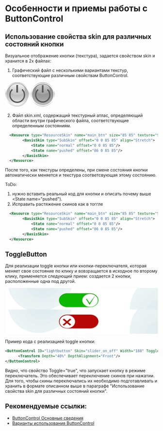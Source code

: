 # Особенности и приемы работы с ButtonControl

## Использование свойства skin для различных состояний кнопки

Визуальное отображение кнопки (текстура), задается свойством skin и хранится в 2х файлах:

1. Графический файл с несколькими вариантами текстур, соответствующие различным свойствам ButtonControl.

![](Screenshots/SKIN_IDVP_comp_01.png)

2. Файл skin.xml, содержащий текстурный атлас, определяющий области внутри графического файла, соответствующие определенным состояниям.

```xml
  <Resource type="ResourceSkin" name="main_btn" size="85 85" texture="SKIN_IDVP_comp_01.png">
        <BasisSkin type="SubSkin" offset="0 0 85 85" align="Stretch">
            <State name="normal" offset="0 0 85 85"/>
            <State name="pushed" offset="86 0 85 85"/>
        </BasisSkin>
  </Resource>
```

После того, как текстуры определены, при смене состояния кнопки автоматически меняется и текстура соответсвующая этому состоянию.

ToDo:

1. нужно вставить реальный код для кнопки и описать почему выше <State name="pushed").
2. Исправить растяжение скинов как в тоггле

```xml
  <Resource type="ResourceSkin" name="main_btn" size="85 85" texture="SKIN_IDVP_comp_01.png">
        <BasisSkin type="SubSkin" offset="0 0 85 85" align="Stretch">
            <State name="normal" offset="0 0 85 85"/>
            <State name="pushed" offset="86 0 85 85"/>
        </BasisSkin>
  </Resource>
```



## ToggleButton

Для реализации toggle кнопки или кнопки-переключателя, которая меняет свое состояние по клику и вовзращается в исходное по второму клику, применяется следующий прием: создается 2 кнопки, расположенные одна под другой.

![buttoncontrol_toggle_button](Screenshots/buttoncontrol_toggle_button.png)

Пример кода с реализацией toggle кнопки:

```xml
<ButtonControl ID="lightbutton" Skin="slider_on_off" Width="188" Toggle="true" Height="68" Visible="true">
      <Transform Depth="40%" DepthAlignment="Front"/>
</ButtonControl>
```

Видно, что свойство Toggle="true", что запускает кнопку в режиме переключатель. Это обеспечивает переключение скинов при нажатии. Для того, чтобы скины переключались их необходимо подготавливать и хранить в формате описанном выше в параграфе "Использование свойства skin для различных состояний кнопки".



## Рекомендуемые ссылки:

- [ButtonControl Основные сведения](README.md)
- [Варианты использования ButtonControl](README_usage.md)



